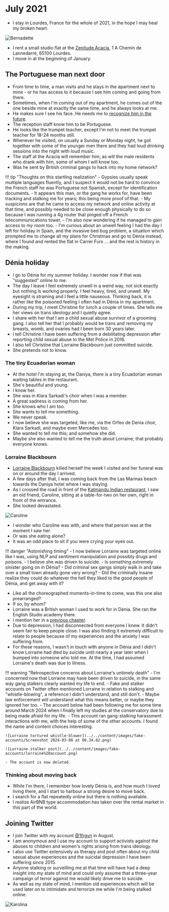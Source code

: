 # July 2021

<div id="google_translate_element"></div>
<script type="text/javascript" src="//translate.google.com/translate_a/element.js?cb=googleTranslateElementInit"></script>
<script type="text/javascript">
function googleTranslateElementInit() {
  new google.translate.TranslateElement({pageLanguage: 'en'}, 'google_translate_element');
}
</script>

- I stay in Lourdes, France for the whole of 2021, in the hope I may heal my broken heart. 

![Bernadette](../../content/images/bernadette.jpg)

- I rent a small studio flat at the [Zenitude Acacia](https://www.zenitude-hotel-residences.com/fr_FR/residence/lourdes/121), 1 A Chemin de Lannedarré, 65100 Lourdes.
- I move in at the beginning of January.

## The Portuguese man next door 

- From time to time, a man visits and he stays in the apartment next to mine - or he has access to it because I see him coming and going from there.
- Sometimes, when I'm coming out of my apartment, he comes out of the one beside mine at exactly the same time, and he always looks at me.
- He makes sure I see his face. He needs me to [recognize him in the future](../../crimes/protagonists/vidal-sastre.md#the-younger-brother-of-the-first-man).
- The reception staff know him to be Portuguese. 
- He looks like the trumpet teacher, except I'm not to meet the trumpet teacher for 18-24 months still.
- Whenever he visited, on usually a Sunday or Monday night, he got together with some of the younger men there and they had loud drinking sessions into the night with loud music.
- The staff at the Acacia will remember him; as will the male residents who drank with him, some of whom I will know too.
- Was he sent by British criminal gangs to hack into my home network?

!!! tip "Thoughts on this startling realization"
    - Gypsies usually speak multiple languages fluently, and I suspect it would not be hard to convince the French staff he was Portuguese not Spanish, except for identification documents.
    - It appears this man, or the gang he works for, have been tracking and stalking me for years; this being more proof of that.
    - My suspicions are that he came to access my network and online activity at that time, and possibly needed to be close enough physically to do so because I was running a 4g router that pinged off a French telecommunications tower.
    - I'm also now wondering if he managed to gain access to my room too.
    - I'm curious about an unwell feeling I had the day I left for holiday in Spain, and the invasive bed bug problem, a situation which prompted me to change all my plans for Christmas and go to Dénia instead, where I found and rented the flat in Carrer Furs ... and the rest is history in the making.

## Dénia holiday

- I go to Dénia for my summer holiday. I wonder now if that was "suggested" online to me.
- The day I leave I feel extremely unwell in a weird way, not sick exactly but nothing is working properly. I feel heavy, tired, and unwell. My eyesight is straining and I feel a little nauseous. Thinking back, it is rather like the poisoned feeling I often had in Dénia in my apartment.
- During my trip, I meet Christine for lunch a couple of times. She tells me her views on trans ideology and I quietly agree. 
- I share with her that I am a child sexual abuse survivor of a grooming gang. I also tell her that I probably would be trans and removing my breasts, womb, and ovaries had I been born 30 years later.
- I tell Christine I have been suffering from a debilitating depression after reporting child sexual abuse to the Met Police in 2016.
- I also tell Christine that Lorraine Blackbourn just committed suicide. 
- She pretends not to know.

### The tiny Ecuadorian woman

- At the hotel I'm staying at, the Daniya, there is a tiny Ecuadorian woman waiting tables in the restaurant.
- She's beautiful and young.
- I know her. 
- She was in Klara Sarkadi's choir when I was a member.
- A great sadness is coming from her.
- She knows who I am too. 
- She wants to tell me something.
- We never speak.
- I now believe she was targeted, like me, via the Orfeo de Denia choir, Klara Sarkadi, and maybe even Mercedes too.
- She wanted to tell me this; and somehow she did.
- Maybe she also wanted to tell me the truth about Lorraine; that probably everyone knows.

### Lorraine Blackbourn

- [Lorraine Blackbourn](../early-years/2008.md#working-for-lorraine-blackbourn) killed herself the week I visited and her funeral was on or around the day I arrived. 
- A few days after that, I was coming back from the Las Marinas beach towards the Daniya hotel where I was staying.
- As I crossed the road in front of the [Katmandu Indian restaurant](https://www.google.com/maps/place/KATHMANDU+RESTAURANT./@38.8473292,0.0998328,17z/data=!4m14!1m7!3m6!1s0x129e1b1eab713bef:0xb942b79aaf5ee018!2sRestaurante+Rani+Palace!8m2!3d38.8463516!4d0.1075146!16s%2Fg%2F11cmfs1pyt!3m5!1s0x129e1b117d23e84d:0x99265dc6a93775f6!8m2!3d38.8489761!4d0.0971108!16s%2Fg%2F12cp73vx8?entry=ttu&g_ep=EgoyMDI1MDcwOS4wIKXMDSoASAFQAw%3D%3D), I saw an old friend, Caroline, sitting at a table-for-two on her own, right in front of the entrance.
- She looked devastated.

![Caroline](../../content/images/caroline.png)

- I wonder who Caroline was with, and where that person was at the moment I saw her.
- Or was she eating alone?
- It was an odd place to sit if you were crying your eyes out.

!!! danger "Astonishing timing"
    - I now believe Lorraine was targeted online like I was, using NLP and sentiment manipulation and possibly drugs and poisons.
    - I believe she was driven to suicide.
    - Is something extremely sinister going on in Dénia?
    - Did criminal sex gangs simply walk in and take over a small town already gone very wrong?
    - Did the criminally insane realize they could do whatever the hell they liked to the good people of Dénia, and get away with it?

- Like all the choreographed moments-in-time to come, was this one also prearranged? 
- If so, by whom?
- Lorraine was a British woman I used to work for in Dénia. She ran the English Studio academy there. 
- I mention her in a [previous chapter](../early-years/2008.md#working-for-lorraine-blackbourn).
- Due to depression, I had disconnected from everyone I knew. It didn't seem fair to keep people close. I was also finding it extremely difficult to relate to people because of my experiences and the anxiety I was suffering from.
- For these reasons, I wasn't in touch with anyone in Dénia and I didn't know Lorraine had died by suicide until nearly a year later when I bumped into someone who told me. At the time, I had assumed Lorraine's death was due to illness.

!!! warning "Retrospective concerns about Lorraine's untimely death"
    - I'm concerned now that Lorraine may have been driven to suicide, in the same way gang stalkers clearly wanted my life to end.
    - Fake and stalker accounts on Twitter often mentioned Lorraine in relation to stalking and "whistle-blowing", a reference I didn't understand, and still don't. 
    - Maybe law enforcement will understand what this means better, or maybe they ignored her too.
    - The account below had been following me for some time around March 2024 when I finally left my studies at the conservatory due to being made afraid for my life.
    - This account ran gang-stalking harassment interactions with me, with the help of some of the other accounts. I found the name and content choices interesting.

    ![Lorraine tortured whistle-blower](../../content/images/fake-accounts/Screenshot 2024-03-08 at 08.34.02.png)

    ![Lorraine stalker post](../../content/images/fake-accounts/lorraine%20account.png)

    - The account is now deleted.

### Thinking about moving back

- While I'm there, I remember how lovely Dénia is, and how much I loved living there, and I start to harbour a strong desire to move back.
- I search for a flat repeatedly online but there is nothing available.
- I realize AirBNB type accommodation has taken over the rental market in this part of the world.

## Joining Twitter

- I join Twitter with my account [@1frgvn](https://x.com/1FRGVN) in August.
- I am anonymous and I use my account to support activists against the abuses to children and women's rights arising from trans ideology. 
- I also use Twitter extensively as therapy and post often about my child sexual abuse experiences and the suicidal depression I have been suffering since 2015.
- Anyone stalking or surveilling me at that time will have had a deep insight into my state of mind and could only assume that a three-year campaign of terror against me would likely drive me to suicide.
- As well as my state of mind, I mention old experiences which will be used later on to intimidate and terrorize me while I'm being stalked online.

![Karolina](../../content/images/karolina.png)

